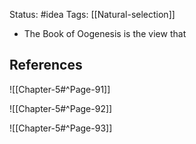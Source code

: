 Status: #idea
Tags: [[Natural-selection]]

* The Book of Oogenesis is the view that 

## References

![[Chapter-5#^Page-91]]

![[Chapter-5#^Page-92]]

![[Chapter-5#^Page-93]]